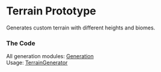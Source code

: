 # Terrain Prototype
Generates custom terrain with different heights and biomes.

### The Code
All generation modules: [Generation](https://github.com/Synthetic-Dev/TerrainPrototype/tree/main/src/common/Generation)<br>
Usage: [TerrainGenerator](https://github.com/Synthetic-Dev/TerrainPrototype/blob/main/src/client/Controllers/TerrainGenerator.lua)